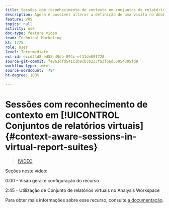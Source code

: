 ```yaml
---
title: Sessões com reconhecimento de contexto em conjuntos de relatórios virtuais
description: Agora é possível alterar a definição de uma visita no Adobe Analytics de forma não destrutiva usando um conjunto de relatórios virtual. Mostramos como fazer isso e as diferentes opções disponíveis.
feature: VRS
topics: null
activity: use
doc-type: feature video
team: Technical Marketing
kt: 1775
role: User
level: Intermediate
exl-id: eccd24d8-ed55-49db-894c-ef31de891728
source-git-commit: fe861dfd541c1b9cb3b233fa3f56d55054305fd9
workflow-type: tm+mt
source-wordcount: '79'
ht-degree: 100%

---
```


# Sessões com reconhecimento de contexto em [!UICONTROL Conjuntos de relatórios virtuais] {#context-aware-sessions-in-virtual-report-suites}

>[!VIDEO](https://video.tv.adobe.com/v/23545/?quality=12)

Seções neste vídeo:

0:00 - Visão geral e configuração do recurso

2:45 - Utilização de Conjunto de relatórios virtuais no Analysis Workspace

Para obter mais informações sobre esse recurso, consulte [a documentação](https://experienceleague.adobe.com/docs/analytics/components/virtual-report-suites/vrs-mobile-visit-processing.html?lang=pt-BR).
